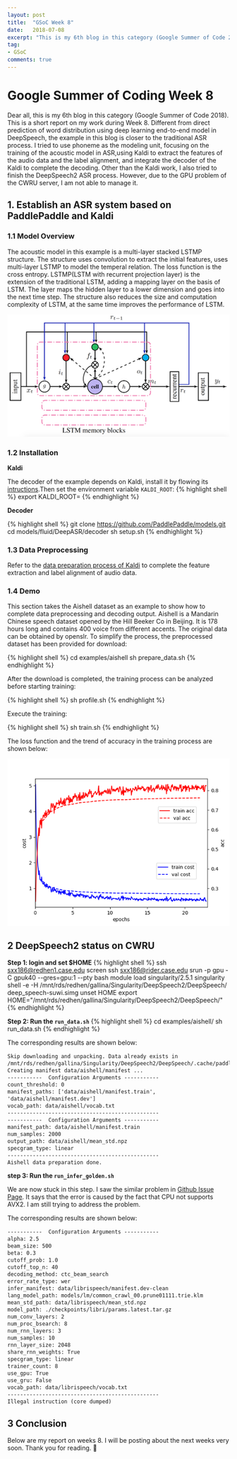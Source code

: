 ```yaml
---
layout: post
title:  "GSoC Week 8"
date:   2018-07-08
excerpt: "This is my 6th blog in this category (Google Summer of Code 2018). This is a short report on my work during Week 8. This week, I tried to use Kaldi to extract the features of the audio data and the label alignment."
tag:
- GSoC
comments: true
---
```


# Google Summer of Coding Week 8

Dear all, this is my 6th blog in this category (Google Summer of Code 2018). This is a short report on my work during Week 8. Different from direct prediction of word distribution using deep learning end-to-end model in DeepSpeech, the example in this blog is closer to the traditional ASR process. I tried to use phoneme as the modeling unit, focusing on the training of the acoustic model in ASR,using Kaldi to extract the features of the audio data and the label alignment, and integrate the decoder of the Kaldi to complete the decoding. Other than the Kaldi work, I also tried to finish the DeepSpeech2 ASR process. However, due to the GPU problem of the CWRU server, I am not able to manage it.

## 1. Establish an ASR system based on PaddlePaddle and Kaldi

### 1.1 Model Overview

The acoustic model in this example is a multi-layer stacked LSTMP structure. The structure uses convolution to extract the initial features, uses multi-layer LSTMP to model the temperal relation. The loss function is the cross entropy. LSTMP(LSTM with recurrent projection layer) is the extension of the traditional LSTM, adding a mapping layer on the basis of LSTM. The layer maps the hidden layer to a lower dimension and goes into the next time step. The structure also reduces the size and computation complexity of LSTM, at the same time improves the performance of LSTM.

![Structure Diagram of LSTMP](https://github.com/PaddlePaddle/models/raw/develop/fluid/DeepASR/images/lstmp.png)

### 1.2 Installation

**Kaldi**

The decoder of the example depends on Kaldi, install it by flowing its [intructions](https://github.com/kaldi-asr/kaldi).Then set the environment variable `KALDI_ROOT`:
{% highlight shell %}
export KALDI_ROOT=<Installation path of kaldi>
{% endhighlight %}

**Decoder**

{% highlight shell %}
git clone https://github.com/PaddlePaddle/models.git
cd models/fluid/DeepASR/decoder
sh setup.sh
{% endhighlight %}

### 1.3 Data Preprocessing
Refer to the [data preparation process of Kaldi](http://kaldi-asr.org/doc/data_prep.html) to complete the feature extraction and label alignment of audio data.

### 1.4 Demo
This section takes the Aishell dataset as an example to show how to complete data preprocessing and decoding output. Aishell is a Mandarin Chinese speech dataset opened by the Hill Beeker Co in Beijing. It is 178 hours long and contains 400 voice from different accents. The original data can be obtained by openslr. To simplify the process, the preprocessed dataset has been provided for download:

{% highlight shell %}
cd examples/aishell
sh prepare_data.sh
{% endhighlight %}

After the download is completed, the training process can be analyzed before starting training:

{% highlight shell %}
sh profile.sh
{% endhighlight %}

Execute the training:

{% highlight shell %}
sh train.sh
{% endhighlight %}

The loss function and the trend of accuracy in the training process are shown below:

![Learning Curve](https://github.com/PaddlePaddle/models/blob/develop/fluid/DeepASR/images/learning_curve.png)


## 2 DeepSpeech2 status on CWRU
**Step 1: login and set $HOME**
{% highlight shell %}
ssh sxx186@redhen1.case.edu
screen
ssh sxx186@rider.case.edu
srun -p gpu -C gpuk40 --gres=gpu:1 --pty bash
module load singularity/2.5.1
singularity shell -e -H /mnt/rds/redhen/gallina/Singularity/DeepSpeech2/DeepSpeech/ deep_speech-suwi.simg
unset HOME
export HOME="/mnt/rds/redhen/gallina/Singularity/DeepSpeech2/DeepSpeech/"
{% endhighlight %}

**Step 2: Run the `run_data.sh`**
{% highlight shell %}
cd examples/aishell/
sh run_data.sh
{% endhighlight %}

The corresponding results are shown below:
```
Skip downloading and unpacking. Data already exists in /mnt/rds/redhen/gallina/Singularity/DeepSpeech2/DeepSpeech/.cache/paddle/dataset/speech/Aishell.
Creating manifest data/aishell/manifest ...
-----------  Configuration Arguments -----------
count_threshold: 0
manifest_paths: ['data/aishell/manifest.train', 'data/aishell/manifest.dev']
vocab_path: data/aishell/vocab.txt
------------------------------------------------
-----------  Configuration Arguments -----------
manifest_path: data/aishell/manifest.train
num_samples: 2000
output_path: data/aishell/mean_std.npz
specgram_type: linear
------------------------------------------------
Aishell data preparation done.
```
**step 3: Run the `run_infer_golden.sh`**

We are now stuck in this step. I saw the similar problem in [Github Issue Page](https://github.com/PaddlePaddle/DeepSpeech/issues/60). It says that the error is caused by the fact that CPU not supports 
AVX2. I am still trying to address the problem.

The corresponding results are shown below:
```
-----------  Configuration Arguments -----------
alpha: 2.5
beam_size: 500
beta: 0.3
cutoff_prob: 1.0
cutoff_top_n: 40
decoding_method: ctc_beam_search
error_rate_type: wer
infer_manifest: data/librispeech/manifest.dev-clean
lang_model_path: models/lm/common_crawl_00.prune01111.trie.klm
mean_std_path: data/librispeech/mean_std.npz
model_path: ./checkpoints/libri/params.latest.tar.gz
num_conv_layers: 2
num_proc_bsearch: 8
num_rnn_layers: 3
num_samples: 10
rnn_layer_size: 2048
share_rnn_weights: True
specgram_type: linear
trainer_count: 8
use_gpu: True
use_gru: False
vocab_path: data/librispeech/vocab.txt
------------------------------------------------
Illegal instruction (core dumped)
```
## 3 Conclusion
Below are my report on weeks 8. I will be posting about the next weeks very soon. Thank you for reading. 🙂
